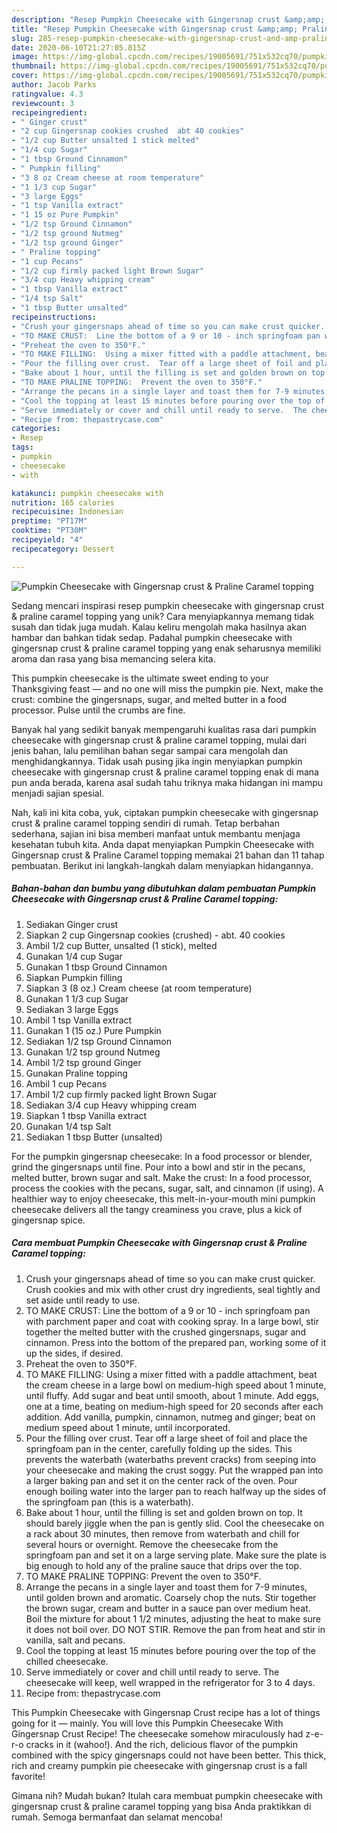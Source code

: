 ```yaml
---
description: "Resep Pumpkin Cheesecake with Gingersnap crust &amp;amp; Praline Caramel topping yang Sempurna"
title: "Resep Pumpkin Cheesecake with Gingersnap crust &amp;amp; Praline Caramel topping yang Sempurna"
slug: 285-resep-pumpkin-cheesecake-with-gingersnap-crust-and-amp-praline-caramel-topping-yang-sempurna
date: 2020-06-10T21:27:05.815Z
image: https://img-global.cpcdn.com/recipes/19005691/751x532cq70/pumpkin-cheesecake-with-gingersnap-crust-praline-caramel-topping-recipe-main-photo.jpg
thumbnail: https://img-global.cpcdn.com/recipes/19005691/751x532cq70/pumpkin-cheesecake-with-gingersnap-crust-praline-caramel-topping-recipe-main-photo.jpg
cover: https://img-global.cpcdn.com/recipes/19005691/751x532cq70/pumpkin-cheesecake-with-gingersnap-crust-praline-caramel-topping-recipe-main-photo.jpg
author: Jacob Parks
ratingvalue: 4.3
reviewcount: 3
recipeingredient:
- " Ginger crust"
- "2 cup Gingersnap cookies crushed  abt 40 cookies"
- "1/2 cup Butter unsalted 1 stick melted"
- "1/4 cup Sugar"
- "1 tbsp Ground Cinnamon"
- " Pumpkin filling"
- "3 8 oz Cream cheese at room temperature"
- "1 1/3 cup Sugar"
- "3 large Eggs"
- "1 tsp Vanilla extract"
- "1 15 oz Pure Pumpkin"
- "1/2 tsp Ground Cinnamon"
- "1/2 tsp ground Nutmeg"
- "1/2 tsp ground Ginger"
- " Praline topping"
- "1 cup Pecans"
- "1/2 cup firmly packed light Brown Sugar"
- "3/4 cup Heavy whipping cream"
- "1 tbsp Vanilla extract"
- "1/4 tsp Salt"
- "1 tbsp Butter unsalted"
recipeinstructions:
- "Crush your gingersnaps ahead of time so you can make crust quicker.  Crush cookies and mix with other crust dry ingredients, seal tightly and set aside until ready to use."
- "TO MAKE CRUST:  Line the bottom of a 9 or 10 - inch springfoam pan with parchment paper and coat with cooking spray.  In a large bowl, stir together the melted butter with the crushed gingersnaps, sugar and cinnamon.  Press into the bottom of the prepared pan, working some of it up the sides, if desired."
- "Preheat the oven to 350°F."
- "TO MAKE FILLING:  Using a mixer fitted with a paddle attachment, beat the cream cheese in a large bowl on medium-high speed about 1 minute, until fluffy.  Add sugar and beat until smooth, about 1 minute.  Add eggs, one at a time, beating on medium-high speed for 20 seconds after each addition.  Add vanilla, pumpkin, cinnamon, nutmeg and ginger; beat on medium speed about 1 minute, until incorporated."
- "Pour the filling over crust.  Tear off a large sheet of foil and place the springfoam pan in the center, carefully folding up the sides.  This prevents the waterbath (waterbaths prevent cracks) from seeping into your cheesecake and making the crust soggy.  Put the wrapped pan into a larger baking pan and set it on the center rack of the oven.  Pour enough boiling water into the larger pan to reach halfway up the sides of the springfoam pan (this is a waterbath)."
- "Bake about 1 hour, until the filling is set and golden brown on top.  It should barely jiggle when the pan is gently slid.  Cool the cheesecake on a rack about 30 minutes, then remove from waterbath and chill for several hours or overnight.  Remove the cheesecake from the springfoam pan and set it on a large serving plate.  Make sure the plate is big enough to hold any of the praline sauce that drips over the top."
- "TO MAKE PRALINE TOPPING:  Prevent the oven to 350°F."
- "Arrange the pecans in a single layer and toast them for 7-9 minutes, until golden brown and aromatic.  Coarsely chop the nuts.  Stir together the brown sugar, cream and butter in a sauce pan over medium heat.  Boil the mixture for about 1 1/2 minutes, adjusting the heat to make sure it does not boil over.  DO NOT STIR.  Remove the pan from heat and stir in vanilla, salt and pecans."
- "Cool the topping at least 15 minutes before pouring over the top of the chilled cheesecake."
- "Serve immediately or cover and chill until ready to serve.  The cheesecake will keep, well wrapped in the refrigerator for 3 to 4 days."
- "Recipe from: thepastrycase.com"
categories:
- Resep
tags:
- pumpkin
- cheesecake
- with

katakunci: pumpkin cheesecake with 
nutrition: 165 calories
recipecuisine: Indonesian
preptime: "PT17M"
cooktime: "PT30M"
recipeyield: "4"
recipecategory: Dessert

---
```



![Pumpkin Cheesecake with Gingersnap crust &amp; Praline Caramel topping](https://img-global.cpcdn.com/recipes/19005691/751x532cq70/pumpkin-cheesecake-with-gingersnap-crust-praline-caramel-topping-recipe-main-photo.jpg)

Sedang mencari inspirasi resep pumpkin cheesecake with gingersnap crust &amp; praline caramel topping yang unik? Cara menyiapkannya memang tidak susah dan tidak juga mudah. Kalau keliru mengolah maka hasilnya akan hambar dan bahkan tidak sedap. Padahal pumpkin cheesecake with gingersnap crust &amp; praline caramel topping yang enak seharusnya memiliki aroma dan rasa yang bisa memancing selera kita.

This pumpkin cheesecake is the ultimate sweet ending to your Thanksgiving feast — and no one will miss the pumpkin pie. Next, make the crust: combine the gingersnaps, sugar, and melted butter in a food processor. Pulse until the crumbs are fine.

Banyak hal yang sedikit banyak mempengaruhi kualitas rasa dari pumpkin cheesecake with gingersnap crust &amp; praline caramel topping, mulai dari jenis bahan, lalu pemilihan bahan segar sampai cara mengolah dan menghidangkannya. Tidak usah pusing jika ingin menyiapkan pumpkin cheesecake with gingersnap crust &amp; praline caramel topping enak di mana pun anda berada, karena asal sudah tahu triknya maka hidangan ini mampu menjadi sajian spesial.


Nah, kali ini kita coba, yuk, ciptakan pumpkin cheesecake with gingersnap crust &amp; praline caramel topping sendiri di rumah. Tetap berbahan sederhana, sajian ini bisa memberi manfaat untuk membantu menjaga kesehatan tubuh kita. Anda dapat menyiapkan Pumpkin Cheesecake with Gingersnap crust &amp; Praline Caramel topping memakai 21 bahan dan 11 tahap pembuatan. Berikut ini langkah-langkah dalam menyiapkan hidangannya.

<!--inarticleads1-->

##### Bahan-bahan dan bumbu yang dibutuhkan dalam pembuatan Pumpkin Cheesecake with Gingersnap crust &amp; Praline Caramel topping:

1. Sediakan  Ginger crust
1. Siapkan 2 cup Gingersnap cookies (crushed) - abt. 40 cookies
1. Ambil 1/2 cup Butter, unsalted (1 stick), melted
1. Gunakan 1/4 cup Sugar
1. Gunakan 1 tbsp Ground Cinnamon
1. Siapkan  Pumpkin filling
1. Siapkan 3 (8 oz.) Cream cheese (at room temperature)
1. Gunakan 1 1/3 cup Sugar
1. Sediakan 3 large Eggs
1. Ambil 1 tsp Vanilla extract
1. Gunakan 1 (15 oz.) Pure Pumpkin
1. Sediakan 1/2 tsp Ground Cinnamon
1. Gunakan 1/2 tsp ground Nutmeg
1. Ambil 1/2 tsp ground Ginger
1. Gunakan  Praline topping
1. Ambil 1 cup Pecans
1. Ambil 1/2 cup firmly packed light Brown Sugar
1. Sediakan 3/4 cup Heavy whipping cream
1. Siapkan 1 tbsp Vanilla extract
1. Gunakan 1/4 tsp Salt
1. Sediakan 1 tbsp Butter (unsalted)


For the pumpkin gingersnap cheesecake: In a food processor or blender, grind the gingersnaps until fine. Pour into a bowl and stir in the pecans, melted butter, brown sugar and salt. Make the crust: In a food processor, process the cookies with the pecans, sugar, salt, and cinnamon (if using). A healthier way to enjoy cheesecake, this melt-in-your-mouth mini pumpkin cheesecake delivers all the tangy creaminess you crave, plus a kick of gingersnap spice. 

<!--inarticleads2-->

##### Cara membuat Pumpkin Cheesecake with Gingersnap crust &amp; Praline Caramel topping:

1. Crush your gingersnaps ahead of time so you can make crust quicker.  Crush cookies and mix with other crust dry ingredients, seal tightly and set aside until ready to use.
1. TO MAKE CRUST:  Line the bottom of a 9 or 10 - inch springfoam pan with parchment paper and coat with cooking spray.  In a large bowl, stir together the melted butter with the crushed gingersnaps, sugar and cinnamon.  Press into the bottom of the prepared pan, working some of it up the sides, if desired.
1. Preheat the oven to 350°F.
1. TO MAKE FILLING:  Using a mixer fitted with a paddle attachment, beat the cream cheese in a large bowl on medium-high speed about 1 minute, until fluffy.  Add sugar and beat until smooth, about 1 minute.  Add eggs, one at a time, beating on medium-high speed for 20 seconds after each addition.  Add vanilla, pumpkin, cinnamon, nutmeg and ginger; beat on medium speed about 1 minute, until incorporated.
1. Pour the filling over crust.  Tear off a large sheet of foil and place the springfoam pan in the center, carefully folding up the sides.  This prevents the waterbath (waterbaths prevent cracks) from seeping into your cheesecake and making the crust soggy.  Put the wrapped pan into a larger baking pan and set it on the center rack of the oven.  Pour enough boiling water into the larger pan to reach halfway up the sides of the springfoam pan (this is a waterbath).
1. Bake about 1 hour, until the filling is set and golden brown on top.  It should barely jiggle when the pan is gently slid.  Cool the cheesecake on a rack about 30 minutes, then remove from waterbath and chill for several hours or overnight.  Remove the cheesecake from the springfoam pan and set it on a large serving plate.  Make sure the plate is big enough to hold any of the praline sauce that drips over the top.
1. TO MAKE PRALINE TOPPING:  Prevent the oven to 350°F.
1. Arrange the pecans in a single layer and toast them for 7-9 minutes, until golden brown and aromatic.  Coarsely chop the nuts.  Stir together the brown sugar, cream and butter in a sauce pan over medium heat.  Boil the mixture for about 1 1/2 minutes, adjusting the heat to make sure it does not boil over.  DO NOT STIR.  Remove the pan from heat and stir in vanilla, salt and pecans.
1. Cool the topping at least 15 minutes before pouring over the top of the chilled cheesecake.
1. Serve immediately or cover and chill until ready to serve.  The cheesecake will keep, well wrapped in the refrigerator for 3 to 4 days.
1. Recipe from: thepastrycase.com


This Pumpkin Cheesecake with Gingersnap Crust recipe has a lot of things going for it — mainly. You will love this Pumpkin Cheesecake With Gingersnap Crust Recipe! The cheesecake somehow miraculously had z-e-r-o cracks in it (wahoo!). And the rich, delicious flavor of the pumpkin combined with the spicy gingersnaps could not have been better. This thick, rich and creamy pumpkin pie cheesecake with gingersnap crust is a fall favorite! 

Gimana nih? Mudah bukan? Itulah cara membuat pumpkin cheesecake with gingersnap crust &amp; praline caramel topping yang bisa Anda praktikkan di rumah. Semoga bermanfaat dan selamat mencoba!
